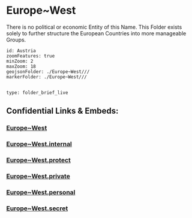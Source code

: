 ﻿# Europe~West

There is no political or economic Entity of this Name. 
This Folder exists solely to further structure the European Countries
into more manageable Groups.

```leaflet
id: Austria
zoomFeatures: true 
minZoom: 2 
maxZoom: 18
geojsonFolder: ./Europe~West///
markerFolder: ./Europe~West///
```


```folderv
```

```ccard
type: folder_brief_live
```
 

## Confidential Links & Embeds: 

### [Europe~West](/_public/Earth/Continent/Europe/Europe~West.md) 

### [Europe~West.internal](/_internal/Earth/Continent/Europe/Europe~West.internal.md) 

### [Europe~West.protect](/_protect/Earth/Continent/Europe/Europe~West.protect.md) 

### [Europe~West.private](/_private/Earth/Continent/Europe/Europe~West.private.md) 

### [Europe~West.personal](/_personal/Earth/Continent/Europe/Europe~West.personal.md) 

### [Europe~West.secret](/_secret/Earth/Continent/Europe/Europe~West.secret.md) 
